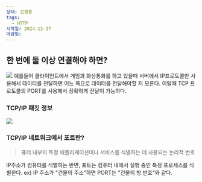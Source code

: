 ```yaml
---
상태: 진행중
tags:
  - HTTP
시작일: 2024-12-17
마감일:
---
```

## 한 번에 둘 이상 연결해야 하면?
![](https://i.imgur.com/9cutPcv.png)
예를들어 클라이언트에서 게임과 화상통화를 하고 있을때 서버에서 IP프로토콜만 사용해서 데이터를 전달하면 어느 쪽으로 데이터를 전달해야할 지 모른다. 이럴때 TCP 프로토콜의 PORT를 사용해서 정확하게 전달이 가능하다.

### TCP/IP 패킷 정보
![](https://i.imgur.com/UrddA0c.png)

### TCP/IP 네트워크에서 포트란? 
> 퓨터 내부의 특정 애플리케이션이나 서비스를 식별하는 데 사용되는 논리적 번호

IP주소가 컴퓨터를 식별하는 반면, 포트는 컴퓨터 내에서 실행 중인 특정 프로세스를 식별한다.
	ex) IP 주소가 "건물의 주소"하면 PORT는 "건물의 방 번호"와 같다.

